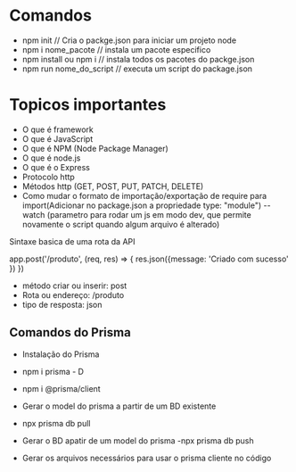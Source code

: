 # Comandos

- npm init // Cria o packge.json para iniciar um projeto node
- npm i nome_pacote // instala um pacote especifico
- npm install ou npm i // instala  todos os pacotes do packge.json
- npm run nome_do_script // executa um script do package.json

# Topicos importantes

- O que é framework
- O que é JavaScript
- O que é NPM (Node Package Manager)
- O que é node.js
- O que é o Express
- Protocolo http
- Métodos http (GET, POST, PUT, PATCH, DELETE)
- Como mudar o formato de importação/exportação de require para import(Adicionar no package.json a propriedade type: "module")
-- watch (parametro para rodar um js em modo dev, que permite novamente o script quando algum arquivo é alterado)

Sintaxe basica de uma rota da API

app.post('/produto', (req, res) => {
  res.json({message: 'Criado com sucesso' })
})

- método criar ou inserir: post
- Rota ou endereço: /produto
- tipo de resposta: json

## Comandos do Prisma

- Instalação do Prisma
- npm i prisma - D
- npm i @prisma/client

- Gerar o model do prisma a partir de um BD existente
 - npx prisma db pull
- Gerar o BD apatir de um model do prisma
 -npx prisma db push
- Gerar os arquivos necessários para usar o prisma cliente no código